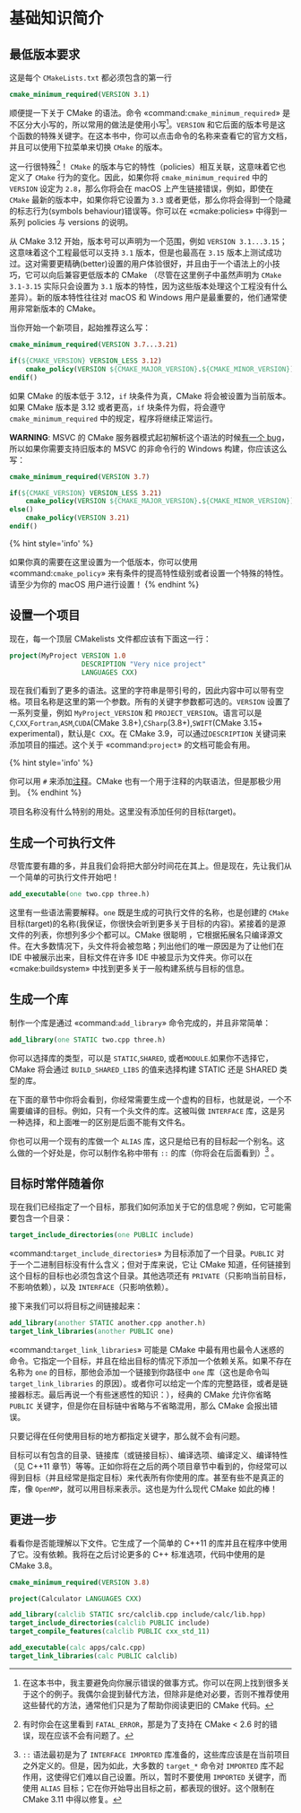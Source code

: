 # 基础知识简介

## 最低版本要求

这是每个 `CMakeLists.txt` 都必须包含的第一行

```cmake
cmake_minimum_required(VERSION 3.1)
```

顺便提一下关于 CMake 的语法。命令 «command:`cmake_minimum_required`» 是不区分大小写的，所以常用的做法是使用小写[^1]。`VERSION` 和它后面的版本号是这个函数的特殊关键字。在这本书中，你可以点击命令的名称来查看它的官方文档，并且可以使用下拉菜单来切换 `CMake` 的版本。

这一行很特殊[^2]！ `CMake` 的版本与它的特性（policies）相互关联，这意味着它也定义了 `CMake` 行为的变化。因此，如果你将 `cmake_minimum_required` 中的 `VERSION` 设定为 `2.8`，那么你将会在 macOS 上产生链接错误，例如，即使在 `CMake` 最新的版本中，如果你将它设置为 `3.3` 或者更低，那么你将会得到一个隐藏的标志行为(symbols behaviour)错误等。你可以在 «cmake:policies» 中得到一系列 policies 与 versions 的说明。

从 CMake 3.12 开始，版本号可以声明为一个范围，例如 `VERSION 3.1...3.15`；这意味着这个工程最低可以支持 `3.1` 版本，但是也最高在 `3.15` 版本上测试成功过。这对需要更精确(better)设置的用户体验很好，并且由于一个语法上的小技巧，它可以向后兼容更低版本的 CMake （尽管在这里例子中虽然声明为 `CMake 3.1-3.15` 实际只会设置为 `3.1` 版本的特性，因为这些版本处理这个工程没有什么差异）。新的版本特性往往对 macOS 和 Windows 用户是最重要的，他们通常使用非常新版本的 CMake。

当你开始一个新项目，起始推荐这么写：

```cmake
cmake_minimum_required(VERSION 3.7...3.21)

if(${CMAKE_VERSION} VERSION_LESS 3.12)
    cmake_policy(VERSION ${CMAKE_MAJOR_VERSION}.${CMAKE_MINOR_VERSION})
endif()
```

如果 CMake 的版本低于 3.12，`if` 块条件为真，CMake 将会被设置为当前版本。如果 CMake 版本是 3.12 或者更高，`if` 块条件为假，将会遵守 `cmake_minimum_required` 中的规定，程序将继续正常运行。

**WARNING**: MSVC 的 CMake 服务器模式起初解析这个语法的时候[有一个 bug](https://github.com/fmtlib/fmt/issues/809)，所以如果你需要支持旧版本的 MSVC 的非命令行的 Windows 构建，你应该这么写：

```cmake
cmake_minimum_required(VERSION 3.7)

if(${CMAKE_VERSION} VERSION_LESS 3.21)
    cmake_policy(VERSION ${CMAKE_MAJOR_VERSION}.${CMAKE_MINOR_VERSION})
else()
    cmake_policy(VERSION 3.21)
endif()
```

{% hint style='info' %}

如果你真的需要在这里设置为一个低版本，你可以使用 «command:`cmake_policy`» 来有条件的提高特性级别或者设置一个特殊的特性。请至少为你的 macOS 用户进行设置！
{% endhint %}

## 设置一个项目

现在，每一个顶层 CMakelists 文件都应该有下面这一行：

```cmake
project(MyProject VERSION 1.0
                  DESCRIPTION "Very nice project"
                  LANGUAGES CXX)
```

现在我们看到了更多的语法。这里的字符串是带引号的，因此内容中可以带有空格。项目名称是这里的第一个参数。所有的关键字参数都可选的。`VERSION` 设置了一系列变量，例如 `MyProject_VERSION` 和 `PROJECT_VERSION`。语言可以是 `C`,`CXX`,`Fortran`,`ASM`,`CUDA`(CMake 3.8+),`CSharp`(3.8+),`SWIFT`(CMake 3.15+ experimental)，默认是`C CXX`。在 CMake 3.9，可以通过`DESCRIPTION` 关键词来添加项目的描述。这个关于 «command:`project`» 的文档可能会有用。

{% hint style='info' %}

你可以用 `#` 来添加[注释](https://cmake.org/cmake/help/latest/manual/cmake-language.7.html#comments)。CMake 也有一个用于注释的内联语法，但是那极少用到。
{% endhint %}

项目名称没有什么特别的用处。这里没有添加任何的目标(target)。

## 生成一个可执行文件

尽管库要有趣的多，并且我们会将把大部分时间花在其上。但是现在，先让我们从一个简单的可执行文件开始吧！

```cmake
add_executable(one two.cpp three.h)
```

这里有一些语法需要解释。`one` 既是生成的可执行文件的名称，也是创建的 `CMake` 目标(target)的名称(我保证，你很快会听到更多关于目标的内容)。紧接着的是源文件的列表，你想列多少个都可以。CMake 很聪明 ，它根据拓展名只编译源文件。在大多数情况下，头文件将会被忽略；列出他们的唯一原因是为了让他们在 IDE 中被展示出来，目标文件在许多 IDE 中被显示为文件夹。你可以在 «cmake:buildsystem» 中找到更多关于一般构建系统与目标的信息。

## 生成一个库

制作一个库是通过 «command:`add_library`» 命令完成的，并且非常简单：

```cmake
add_library(one STATIC two.cpp three.h)
```

你可以选择库的类型，可以是 `STATIC`,`SHARED`, 或者`MODULE`.如果你不选择它，CMake 将会通过 `BUILD_SHARED_LIBS` 的值来选择构建 STATIC 还是 SHARED 类型的库。

在下面的章节中你将会看到，你经常需要生成一个虚构的目标，也就是说，一个不需要编译的目标。例如，只有一个头文件的库。这被叫做 `INTERFACE` 库，这是另一种选择，和上面唯一的区别是后面不能有文件名。

你也可以用一个现有的库做一个 `ALIAS` 库，这只是给已有的目标起一个别名。这么做的一个好处是，你可以制作名称中带有 `::` 的库（你将会在后面看到）[^3] 。

## 目标时常伴随着你

现在我们已经指定了一个目标，那我们如何添加关于它的信息呢？例如，它可能需要包含一个目录：

```cmake
target_include_directories(one PUBLIC include)
```

«command:`target_include_directories`» 为目标添加了一个目录。`PUBLIC` 对于一个二进制目标没有什么含义；但对于库来说，它让 CMake 知道，任何链接到这个目标的目标也必须包含这个目录。其他选项还有 `PRIVATE`（只影响当前目标，不影响依赖），以及 `INTERFACE`（只影响依赖）。

接下来我们可以将目标之间链接起来：

```cmake
add_library(another STATIC another.cpp another.h)
target_link_libraries(another PUBLIC one)
```

«command:`target_link_libraries`» 可能是 CMake 中最有用也最令人迷惑的命令。它指定一个目标，并且在给出目标的情况下添加一个依赖关系。如果不存在名称为 `one` 的目标，那他会添加一个链接到你路径中 `one` 库（这也是命令叫 `target_link_libraries` 的原因）。或者你可以给定一个库的完整路径，或者是链接器标志。最后再说一个有些迷惑性的知识：），经典的 CMake 允许你省略 `PUBLIC` 关键字，但是你在目标链中省略与不省略混用，那么 CMake 会报出错误。

只要记得在任何使用目标的地方都指定关键字，那么就不会有问题。

目标可以有包含的目录、链接库（或链接目标）、编译选项、编译定义、编译特性（见 C++11 章节）等等。正如你将在之后的两个项目章节中看到的，你经常可以得到目标（并且经常是指定目标）来代表所有你使用的库。甚至有些不是真正的库，像 `OpenMP`，就可以用目标来表示。这也是为什么现代 CMake 如此的棒！

## 更进一步

看看你是否能理解以下文件。它生成了一个简单的 C++11 的库并且在程序中使用了它。没有依赖。我将在之后讨论更多的 C++ 标准选项，代码中使用的是 CMake 3.8。

```cmake
cmake_minimum_required(VERSION 3.8)

project(Calculator LANGUAGES CXX)

add_library(calclib STATIC src/calclib.cpp include/calc/lib.hpp)
target_include_directories(calclib PUBLIC include)
target_compile_features(calclib PUBLIC cxx_std_11)

add_executable(calc apps/calc.cpp)
target_link_libraries(calc PUBLIC calclib)

```

[^1]: 在这本书中，我主要避免向你展示错误的做事方式。你可以在网上找到很多关于这个的例子。我偶尔会提到替代方法，但除非是绝对必要，否则不推荐使用这些替代的方法，通常他们只是为了帮助你阅读更旧的 CMake 代码。
[^2]: 有时你会在这里看到 `FATAL_ERROR`，那是为了支持在 CMake < 2.6 时的错误，现在应该不会有问题了。
[^3]: `::` 语法最初是为了 `INTERFACE IMPORTED` 库准备的，这些库应该是在当前项目之外定义的。但是，因为如此，大多数的 `target_*` 命令对 `IMPORTED` 库不起作用，这使得它们难以自己设置。所以，暂时不要使用 `IMPORTED` 关键字，而使用 `ALIAS` 目标；它在你开始导出目标之前，都表现的很好。这个限制在 CMake 3.11 中得以修复。

